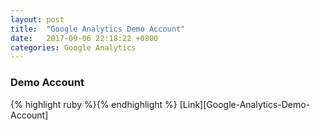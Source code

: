 ```yaml
---
layout: post
title:  "Google Analytics Demo Account"
date:   2017-09-06 22:18:22 +0800
categories: Google Analytics
---
```

<h3>Demo Account</h3>
{% highlight ruby %}{% endhighlight %}
[Link][Google-Analytics-Demo-Account]






[Google-Analytics-Demo-Account]:https://support.google.com/analytics/answer/6367342?hl=zh-Hant
